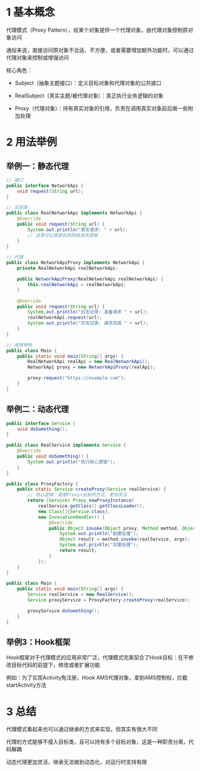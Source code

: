 # 1 基本概念  

代理模式（Proxy Pattern），给某个对象提供一个代理对象，由代理对象控制原对象访问  

通俗来说，直接访问原对象不合适、不方便，或者需要增加额外功能时，可以通过代理对象来控制或增强访问  

核心角色：
- Subject（抽象主题接口）：定义目标对象和代理对象的公共接口  

- RealSubject（真实主题/被代理对象）：真正执行业务逻辑的对象  

- Proxy（代理对象）：持有真实对象的引用，负责在调用真实对象前后做一些附加处理  

# 2 用法举例  

## 举例一：静态代理  

```java
// 接口
public interface NetworkApi {
    void request(String url);
}

// 实现类
public class RealNetworkApi implements NetworkApi {
    @Override
    public void request(String url) {
        System.out.println("真实请求: " + url);
        // 这里可以放真实的网络请求逻辑
    }
}

// 代理
public class NetworkApiProxy implements NetworkApi {
    private RealNetworkApi realNetworkApi;

    public NetworkApiProxy(RealNetworkApi realNetworkApi) {
        this.realNetworkApi = realNetworkApi;
    }

    @Override
    public void request(String url) {
        System.out.println("日志记录: 准备请求 " + url);
        realNetworkApi.request(url);
        System.out.println("日志记录: 请求完成 " + url);
    }
}

// 使用举例 
public class Main {
    public static void main(String[] args) {
        RealNetworkApi realApi = new RealNetworkApi();
        NetworkApi proxy = new NetworkApiProxy(realApi);

        proxy.request("https://example.com");
    }
}
```

## 举例二：动态代理  

```java
public interface Service {
    void doSomething();
}

public class RealService implements Service {
    @Override
    public void doSomething() {
        System.out.println("执行核心逻辑");
    }
}

public class ProxyFactory {
    public static Service createProxy(Service realService) {
        // 核心逻辑：使用Proxy+反射的方式，更加灵活
        return (Service) Proxy.newProxyInstance(
            realService.getClass().getClassLoader(),
            new Class[]{Service.class},
            new InvocationHandler() {
                @Override
                public Object invoke(Object proxy, Method method, Object[] args) throws Throwable {
                    System.out.println("前置处理");
                    Object result = method.invoke(realService, args);
                    System.out.println("后置处理");
                    return result;
                }
            });
    }
}

public class Main {
    public static void main(String[] args) {
        Service realService = new RealService();
        Service proxyService = ProxyFactory.createProxy(realService);

        proxyService.doSomething();
    }
}

```

## 举例3：Hook框架  

Hook框架对于代理模式的应用非常广泛，代理模式完美契合了Hook目标：在不修改目标代码的前提下，修改或者扩展功能  

例如：为了实现Activity免注册，Hook AMS代理对象，拿到AMS控制权，拦截startActivity方法  

# 3 总结  

代理模式看起来也可以通过继承的方式来实现，但其实有很大不同  

代理的方式能够不侵入目标类，且可以持有多个目标对象，这是一种职责分离，代码解耦  

动态代理更加灵活，继承无法做到动态化，对运行时支持有限  